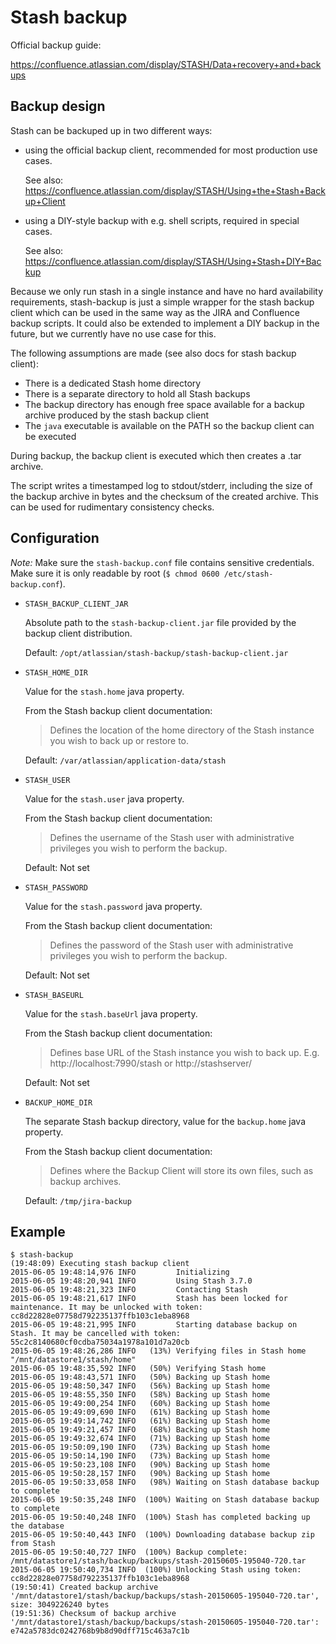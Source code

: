 # Stash backup

Official backup guide:

https://confluence.atlassian.com/display/STASH/Data+recovery+and+backups

## Backup design

Stash can be backuped up in two different ways:

- using the official backup client, recommended for most production use cases.

    See also: https://confluence.atlassian.com/display/STASH/Using+the+Stash+Backup+Client

- using a DIY-style backup with e.g. shell scripts, required in special cases.

    See also: https://confluence.atlassian.com/display/STASH/Using+Stash+DIY+Backup

Because we only run stash in a single instance and have no hard availability
requirements, stash-backup is just a simple wrapper for the stash backup client
which can be used in the same way as the JIRA and Confluence backup scripts. It
could also be extended to implement a DIY backup in the future, but we currently
have no use case for this.

The following assumptions are made (see also docs for stash backup client):

- There is a dedicated Stash home directory
- There is a separate directory to hold all Stash backups
- The backup directory has enough free space available for a backup archive
produced by the stash backup client
- The `java` executable is available on the PATH so the backup client can be
executed

During backup, the backup client is executed which then creates a .tar archive.

The script writes a timestamped log to stdout/stderr, including the size of the
backup archive in bytes and the checksum of the created archive. This can be
used for rudimentary consistency checks.

## Configuration

*Note:* Make sure the `stash-backup.conf` file contains sensitive credentials.
Make sure it is only readable by root (`$ chmod 0600 /etc/stash-backup.conf`).

- `STASH_BACKUP_CLIENT_JAR`

    Absolute path to the `stash-backup-client.jar` file provided by the backup
    client distribution.

    Default: `/opt/atlassian/stash-backup/stash-backup-client.jar`

- `STASH_HOME_DIR`

    Value for the `stash.home` java property.

    From the Stash backup client documentation:

    > Defines the location of the home directory of the Stash instance you wish
    > to back up or restore to.

    Default: `/var/atlassian/application-data/stash`

- `STASH_USER`

    Value for the `stash.user` java property.

    From the Stash backup client documentation:

    > Defines the username of the Stash user with administrative privileges you
    > wish to perform the backup.

    Default: Not set

- `STASH_PASSWORD`

    Value for the `stash.password` java property.

    From the Stash backup client documentation:

    > Defines the password of the Stash user with administrative privileges you
    > wish to perform the backup.

    Default: Not set

- `STASH_BASEURL`

    Value for the `stash.baseUrl` java property.

    From the Stash backup client documentation:

    > Defines base URL of the Stash instance you wish to back up. E.g.
    > http://localhost:7990/stash or http://stashserver/

    Default: Not set

- `BACKUP_HOME_DIR`

    The separate Stash backup directory, value for the `backup.home` java property.

    From the Stash backup client documentation:

    > Defines where the Backup Client will store its own files, such as backup
    > archives.

    Default: `/tmp/jira-backup`

## Example

    $ stash-backup
    (19:48:09) Executing stash backup client
    2015-06-05 19:48:14,976 INFO         Initializing
    2015-06-05 19:48:20,941 INFO         Using Stash 3.7.0
    2015-06-05 19:48:21,323 INFO         Contacting Stash
    2015-06-05 19:48:21,617 INFO         Stash has been locked for maintenance. It may be unlocked with token: cc8d22828e07758d792235137ffb103c1eba8968
    2015-06-05 19:48:21,995 INFO         Starting database backup on Stash. It may be cancelled with token: 55c2c8140680cf0cdba75034a1978a101d7a20cb
    2015-06-05 19:48:26,286 INFO   (13%) Verifying files in Stash home "/mnt/datastore1/stash/home"
    2015-06-05 19:48:35,592 INFO   (50%) Verifying Stash home
    2015-06-05 19:48:43,571 INFO   (50%) Backing up Stash home
    2015-06-05 19:48:50,347 INFO   (56%) Backing up Stash home
    2015-06-05 19:48:55,350 INFO   (58%) Backing up Stash home
    2015-06-05 19:49:00,254 INFO   (60%) Backing up Stash home
    2015-06-05 19:49:09,690 INFO   (61%) Backing up Stash home
    2015-06-05 19:49:14,742 INFO   (61%) Backing up Stash home
    2015-06-05 19:49:21,457 INFO   (68%) Backing up Stash home
    2015-06-05 19:49:32,674 INFO   (71%) Backing up Stash home
    2015-06-05 19:50:09,190 INFO   (73%) Backing up Stash home
    2015-06-05 19:50:14,190 INFO   (73%) Backing up Stash home
    2015-06-05 19:50:23,108 INFO   (90%) Backing up Stash home
    2015-06-05 19:50:28,157 INFO   (90%) Backing up Stash home
    2015-06-05 19:50:33,058 INFO   (98%) Waiting on Stash database backup to complete
    2015-06-05 19:50:35,248 INFO  (100%) Waiting on Stash database backup to complete
    2015-06-05 19:50:40,248 INFO  (100%) Stash has completed backing up the database
    2015-06-05 19:50:40,443 INFO  (100%) Downloading database backup zip from Stash
    2015-06-05 19:50:40,727 INFO  (100%) Backup complete: /mnt/datastore1/stash/backup/backups/stash-20150605-195040-720.tar
    2015-06-05 19:50:40,734 INFO  (100%) Unlocking Stash using token: cc8d22828e07758d792235137ffb103c1eba8968
    (19:50:41) Created backup archive '/mnt/datastore1/stash/backup/backups/stash-20150605-195040-720.tar', size: 3049226240 bytes
    (19:51:36) Checksum of backup archive '/mnt/datastore1/stash/backup/backups/stash-20150605-195040-720.tar': e742a5783dc0242768b9b8d90dff715c463a7c1b
